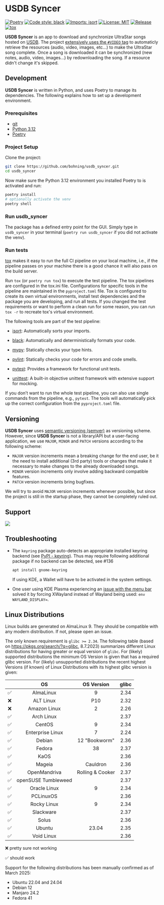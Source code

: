 # USDB Syncer

[![Poetry](https://img.shields.io/endpoint?url=https://python-poetry.org/badge/v0.json)](https://python-poetry.org/)
[![Code style: black](https://img.shields.io/badge/code%20style-black-000000.svg)](https://github.com/psf/black)
[![Imports: isort](https://img.shields.io/badge/%20imports-isort-%231674b1?style=flat)](https://pycqa.github.io/isort/)
[![License: MIT](https://img.shields.io/badge/License-MIT-yellow.svg)](https://opensource.org/licenses/MIT)
[![Release](https://github.com/bohning/usdb_syncer/actions/workflows/release.yaml/badge.svg)](https://github.com/bohning/usdb_syncer/actions/workflows/release.yaml)
[![tox](https://github.com/bohning/usdb_syncer/actions/workflows/tox.yaml/badge.svg)](https://github.com/bohning/usdb_syncer/actions/workflows/tox.yaml)

**USDB Syncer** is an app to download and synchronize UltraStar songs hosted on [USDB](https://usdb.animux.de).
The project [extensively uses the `#VIDEO` tag](https://github.com/bohning/usdb_syncer/wiki/Meta-Tags#format) to automaticly retrieve the resources (audio, video, images, etc...) to make the UltraStar song complete.
Once a song is downloaded it can be synchronized (new notes, audio, video, images...) by redownloading the song. If a resource didn't change it's skipped.

## Development

**USDB Syncer** is written in Python, and uses Poetry to manage its dependencies.
The following explains how to set up a development environment.

### Prerequisites

- [git](https://www.git-scm.com/downloads)
- [Python 3.12](https://www.python.org/downloads/)
- [Poetry](https://python-poetry.org/docs/#installation)

### Project Setup

Clone the project:

```bash
git clone https://github.com/bohning/usdb_syncer.git
cd usdb_syncer
```

Now make sure the Python 3.12 environment you installed Poetry to is activated and run:

```bash
poetry install
# optionally activate the venv
poetry shell
```

### Run usdb_syncer

The package has a defined entry point for the GUI. Simply type in `usdb_syncer` in your
terminal (`poetry run usdb_syncer` if you did not activate the venv).

### Run tests

[tox](https://github.com/tox-dev/tox) makes it easy to run the full CI pipeline on your local machine, i.e., if the pipeline passes on your machine there is a good chance it will also pass on the build server.

Run `tox` (or `poetry run tox`) to execute the test pipeline. The tox pipelines are configured in the tox.ini file.
Configurations for specific tools in the pipeline are maintained in the `pyproject.toml` file.
Tox is configured to create its own virtual environments, install test dependencies and the package you are developing, and run all tests.
If you changed the test requirements or want to perform a clean run for some reason, you can run `tox -r` to recreate tox's virtual environment.

The following tools are part of the test pipeline:

- [isort](https://github.com/PyCQA/isort): Automatically sorts your imports.

- [black](https://github.com/psf/black): Automatically and deterministically formats your code.

- [mypy](https://github.com/python/mypy): Statically checks your type hints.

- [pylint](https://github.com/PyCQA/pylint): Statically checks your code for errors and code smells.

- [pytest](https://github.com/pytest-dev/pytest): Provides a framework for functional unit tests.

- [unittest](https://docs.python.org/3/library/unittest.html): A built-in objective unittest framework
  with extensive support for mocking.

If you don’t want to run the whole test pipeline, you can also use single commands from the pipeline, e.g., `pytest`. The tools will automatically pick up the correct configuration from the `pyproject.toml` file.

## Versioning

**USDB Syncer** uses [semantic versioning (semver)](https://semver.org/) as versioning scheme.
However, since **USDB Syncer** is not a library/API but a user-facing application, we use `MAJOR`, `MINOR` and `PATCH`
versions according to the following scheme:

- `MAJOR` version increments mean a breaking change for the end user, be it the need to install additional
  (3rd party) tools or changes that make it necessary to make changes to the already downloaded songs.
- `MINOR` version increments only involve adding backward compatible features.
- `PATCH` version increments bring bugfixes.

We will try to avoid `MAJOR` version increments whenever possible, but since the project is still in the
startup phase, they cannot be completely ruled out.

## Support

<a href="https://www.buymeacoffee.com/usdbsyncer"><img src="https://img.buymeacoffee.com/button-api/?text=Buy us some vegan pizza!&emoji=🍕&slug=usdbsyncer&button_colour=40DCA5&font_colour=ffffff&font_family=Cookie&outline_colour=000000&coffee_colour=FFDD00" /></a>

## Troubleshooting

- The `keyring` package auto-detects an appropriate installed keyring backend (see [PyPI - keyring](https://pypi.org/project/keyring/)). Thus may require following additional package if no backend can be detected, see #136

  ```bash
  apt install gnome-keyring
  ```

  If using KDE, a Wallet will have to be activated in the system settings.

- One user using KDE Plasma experiencing an [issue with the menu bar](https://github.com/bohning/usdb_syncer/issues/198)
  solved it by forcing XWayland instead of Wayland being used: `env WAYLAND_DISPLAY=`.

## Linux Distributions

Linux builds are generated on AlmaLinux 9. They should be compatible with any modern distribution. If not, please open an issue.

The only known requirement is `glibc >= 2.34`. The following table (based on <https://pkgs.org/search/?q=glibc>, 8.7.2023) summarizes different Linux distributions for having greater or equal version of `glibc`. For (likely) supported distributions the minimum OS Version is given that has a required glibc version. For (likely) unsupported distributions the recent highest Versions (if known) of Linux Distributions with its highest glibc version is given:

|                    |         OS          |    OS Version    | glibc |
| :----------------: | :-----------------: | :--------------: | :---: |
| :white_check_mark: |      AlmaLinux      |        9         | 2.34  |
|        :x:         |      ALT Linux      |       P10        | 2.32  |
|        :x:         |    Amazon Linux     |        2         | 2.26  |
| :white_check_mark: |     Arch Linux      |                  | 2.37  |
| :white_check_mark: |       CentOS        |        9         | 2.34  |
| :white_check_mark: |  Enterprise Linux   |        7         | 2.24  |
| :white_check_mark: |       Debian        |  12 "Bookworm"   | 2.36  |
| :white_check_mark: |       Fedora        |        38        | 2.37  |
| :white_check_mark: |        KaOS         |                  | 2.36  |
| :white_check_mark: |       Mageia        |     Cauldron     | 2.36  |
| :white_check_mark: |    OpenMandriva     | Rolling & Cooker | 2.37  |
| :white_check_mark: | openSUSE Tumbleweed |                  | 2.37  |
| :white_check_mark: |    Oracle Linux     |        9         | 2.34  |
| :white_check_mark: |      PCLinuxOS      |                  | 2.36  |
| :white_check_mark: |     Rocky Linux     |        9         | 2.34  |
| :white_check_mark: |      Slackware      |                  | 2.37  |
| :white_check_mark: |        Solus        |                  | 2.36  |
| :white_check_mark: |       Ubuntu        |      23.04       | 2.35  |
| :white_check_mark: |     Void Linux      |                  | 2.36  |

:x: pretty sure not working

:white_check_mark: should work

Support for the following distributions has been manually confirmed as of March 2025:

- Ubuntu 22.04 and 24.04
- Debian 12
- Manjaro 24.2
- Fedora 41
